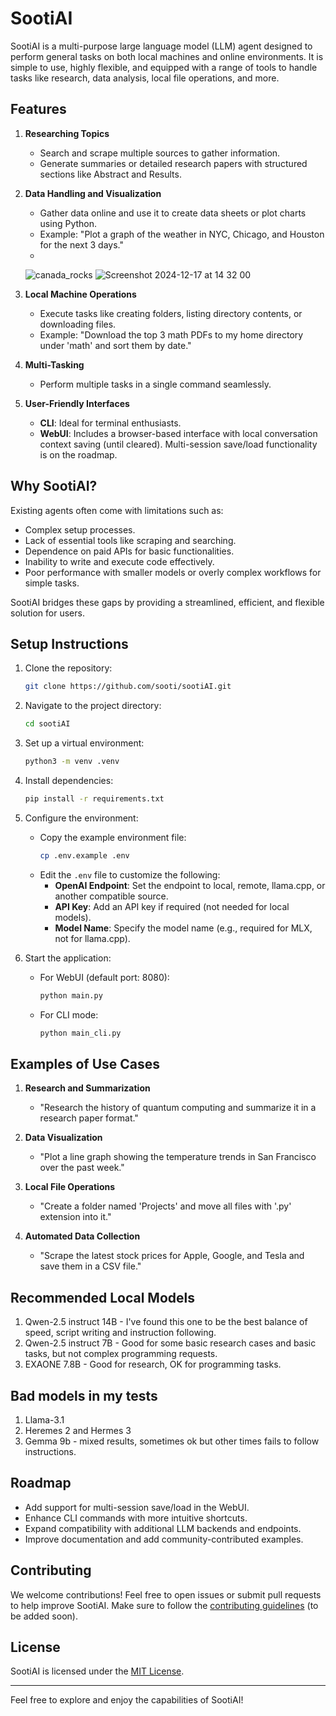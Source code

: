 # SootiAI

SootiAI is a multi-purpose large language model (LLM) agent designed to perform general tasks on both local machines and online environments. It is simple to use, highly flexible, and equipped with a range of tools to handle tasks like research, data analysis, local file operations, and more.

## Features

1. **Researching Topics**
   - Search and scrape multiple sources to gather information.
   - Generate summaries or detailed research papers with structured sections like Abstract and Results.


2. **Data Handling and Visualization**
   - Gather data online and use it to create data sheets or plot charts using Python.
   - Example: "Plot a graph of the weather in NYC, Chicago, and Houston for the next 3 days."
   - 
   ![canada_rocks](https://github.com/user-attachments/assets/956924de-e5f8-408f-920e-15a5b4cb0448)
   ![Screenshot 2024-12-17 at 14 32 00](https://github.com/user-attachments/assets/6b7e68f5-8a71-46b7-b333-37c1a39c4646)

3. **Local Machine Operations**
   - Execute tasks like creating folders, listing directory contents, or downloading files.
   - Example: "Download the top 3 math PDFs to my home directory under 'math' and sort them by date."

4. **Multi-Tasking**
   - Perform multiple tasks in a single command seamlessly.

5. **User-Friendly Interfaces**
   - **CLI**: Ideal for terminal enthusiasts.
   - **WebUI**: Includes a browser-based interface with local conversation context saving (until cleared). Multi-session save/load functionality is on the roadmap.

## Why SootiAI?

Existing agents often come with limitations such as:
- Complex setup processes.
- Lack of essential tools like scraping and searching.
- Dependence on paid APIs for basic functionalities.
- Inability to write and execute code effectively.
- Poor performance with smaller models or overly complex workflows for simple tasks.

SootiAI bridges these gaps by providing a streamlined, efficient, and flexible solution for users.

## Setup Instructions

1. Clone the repository:
   ```bash
   git clone https://github.com/sooti/sootiAI.git
   ```

2. Navigate to the project directory:
   ```bash
   cd sootiAI
   ```

3. Set up a virtual environment:
   ```bash
   python3 -m venv .venv
   ```

4. Install dependencies:
   ```bash
   pip install -r requirements.txt
   ```

5. Configure the environment:
   - Copy the example environment file:
     ```bash
     cp .env.example .env
     ```
   - Edit the `.env` file to customize the following:
     - **OpenAI Endpoint**: Set the endpoint to local, remote, llama.cpp, or another compatible source.
     - **API Key**: Add an API key if required (not needed for local models).
     - **Model Name**: Specify the model name (e.g., required for MLX, not for llama.cpp).

6. Start the application:
   - For WebUI (default port: 8080):
     ```bash
     python main.py
     ```
   - For CLI mode:
     ```bash
     python main_cli.py
     ```

## Examples of Use Cases

1. **Research and Summarization**
   - "Research the history of quantum computing and summarize it in a research paper format."

2. **Data Visualization**
   - "Plot a line graph showing the temperature trends in San Francisco over the past week."

3. **Local File Operations**
   - "Create a folder named 'Projects' and move all files with '.py' extension into it."

4. **Automated Data Collection**
   - "Scrape the latest stock prices for Apple, Google, and Tesla and save them in a CSV file."

## Recommended Local Models
1. Qwen-2.5 instruct 14B - I've found this one to be the best balance of speed, script writing and instruction following.
2. Qwen-2.5 instruct 7B - Good for some basic research cases and basic tasks, but not complex programming requests.
3. EXAONE 7.8B - Good for research, OK for programming tasks.

## Bad models in my tests
1. Llama-3.1
2. Heremes 2 and Hermes 3
3. Gemma 9b - mixed results, sometimes ok but other times fails to follow instructions.

## Roadmap

- Add support for multi-session save/load in the WebUI.
- Enhance CLI commands with more intuitive shortcuts.
- Expand compatibility with additional LLM backends and endpoints.
- Improve documentation and add community-contributed examples.

## Contributing

We welcome contributions! Feel free to open issues or submit pull requests to help improve SootiAI. Make sure to follow the [contributing guidelines](CONTRIBUTING.md) (to be added soon).

## License

SootiAI is licensed under the [MIT License](LICENSE).

---

Feel free to explore and enjoy the capabilities of SootiAI!
